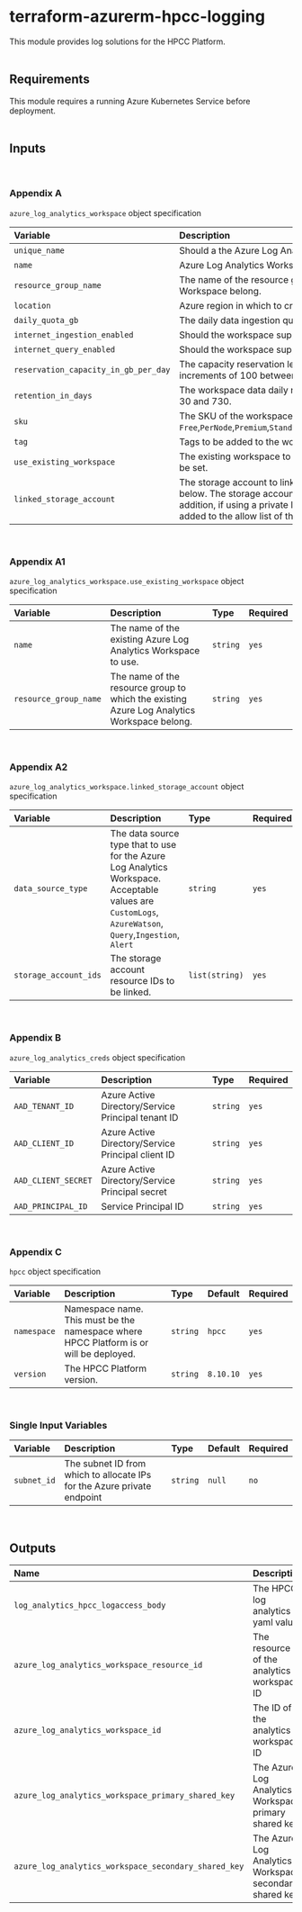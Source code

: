 # terraform-azurerm-hpcc-logging
This module provides log solutions for the HPCC Platform.
<br/>
<br/>

## Requirements
This module requires a running Azure Kubernetes Service before deployment.
<br/>
<br/>
## Inputs
<br/>

### Appendix A

`azure_log_analytics_workspace` object specification

| **Variable**                         | **Description**                                                                                                                                                                                                                                                                                | **Type**         | **Required** | **Default**                   |
| :----------------------------------- | :--------------------------------------------------------------------------------------------------------------------------------------------------------------------------------------------------------------------------------------------------------------------------------------------- | :--------------- | :----------- | :---------------------------- |
| `unique_name`                        | Should a the Azure Log Analytics Workspace have a unique?                                                                                                                                                                                                                                      | `bool`           | `no`         | `true`                        |
| `name`                               | Azure Log Analytics Workspace's name.                                                                                                                                                                                                                                                          | `string`         | `yes`        | `myhpccloganalyticsworkspace` |
| `resource_group_name`                | The name of the resource group to which the existing Azure Log Analytics Workspace belong.                                                                                                                                                                                                     | `string`         | `yes`        | -                             |
| `location`                           | Azure region in which to create resources.                                                                                                                                                                                                                                                     | `string`         | `yes`        | `eastus2`                     |
| `daily_quota_gb`                     | The daily data ingestion quota in GB.                                                                                                                                                                                                                                                          | `number`         | `no`         | `-1` for unlimited            |
| `internet_ingestion_enabled`         | Should the workspace support ingestion over the Public Internet?                                                                                                                                                                                                                               | `bool`           | `no`         | `false`                       | `false` |
| `internet_query_enabled`             | Should the workspace support querying over the Public Internet?                                                                                                                                                                                                                                | `bool`           | `no`         | `false`                       |
| `reservation_capacity_in_gb_per_day` | The capacity reservation level in GB for the workspace. The value must be increments of 100 between 100 and 5000.                                                                                                                                                                              | `number`         | `no`         | `100`                         |
| `retention_in_days`                  | The workspace data daily retention. The value should be 7 for free tier or between 30 and 730.                                                                                                                                                                                                 | `number`         | `no`         | `30`                          |
| `sku`                                | The SKU of the workspace. Possible values are `Free`,`PerNode`,`Premium`,`Standard`,`Standalone`,`Unlimited`,`CapacityReservation`,`PerGB2018`                                                                                                                                                 | `string`         | `no`         | `PerGB2018`                   |
| `tag`                                | Tags to be added to the workspace.                                                                                                                                                                                                                                                             | `map(string)`    | `no`         | `null`                        |
| `use_existing_workspace`             | The existing workspace to use. Both `name` and `resource_group_name` attributes must be set.                                                                                                                                                                                                   | `object(string)` | `no`         | `null`                        |
| `linked_storage_account`             | The storage account to link to the Azure Log Analytics Workspace as described below. The storage account must be assigned as bypass for `AzureServices`. In addition, if using a private link, the subnet id of the private endpoint should be added to the allow list of the storage account. | `object`         | `no`         | `null`                        |
<br/>

### Appendix A1
`azure_log_analytics_workspace.use_existing_workspace` object specification

| **Variable**          | **Description**                                                                            | **Type** | **Required** |
| :-------------------- | :----------------------------------------------------------------------------------------- | :------- | :----------- |
| `name`                | The name of the existing Azure Log Analytics Workspace to use.                             | `string` | `yes`        |
| `resource_group_name` | The name of the resource group to which the existing Azure Log Analytics Workspace belong. | `string` | `yes`        |
<br/>

### Appendix A2
`azure_log_analytics_workspace.linked_storage_account` object specification

| **Variable**          | **Description**                                                                                                                                         | **Type**       | **Required** |
| :-------------------- | :------------------------------------------------------------------------------------------------------------------------------------------------------ | :------------- | :----------- |
| `data_source_type`    | The data source type that to use for the Azure Log Analytics Workspace. Acceptable values are `CustomLogs`, `AzureWatson`, `Query`,`Ingestion`, `Alert` | `string`       | `yes`        |
| `storage_account_ids` | The storage account resource IDs to be linked.                                                                                                          | `list(string)` | `yes`        |
<br/>

### Appendix B

`azure_log_analytics_creds` object specification

| **Variable**        | **Description**                                    | **Type** | **Required** |
| :------------------ | :------------------------------------------------- | :------- | :----------- |
| `AAD_TENANT_ID`     | Azure Active Directory/Service Principal tenant ID | `string` | `yes`        |
| `AAD_CLIENT_ID`     | Azure Active Directory/Service Principal client ID | `string` | `yes`        |
| `AAD_CLIENT_SECRET` | Azure Active Directory/Service Principal secret    | `string` | `yes`        |
| `AAD_PRINCIPAL_ID`  | Service Principal ID                               | `string` | `yes`        |
<br/>

### Appendix C

`hpcc` object specification

| **Variable** | **Description**                                                                        | **Type** | **Default** | **Required** |
| :----------- | :------------------------------------------------------------------------------------- | :------- | :---------- | :----------- |
| `namespace`  | Namespace name. This must be the namespace where HPCC Platform is or will be deployed. | `string` | `hpcc`      | `yes`        |
| `version`    | The HPCC Platform version.                                                             | `string` | `8.10.10`   | `yes`        |
<br/>

### Single Input Variables

| **Variable** | **Description**                                                         | **Type** | **Default** | **Required** |
| :----------- | :---------------------------------------------------------------------- | :------- | :---------- | :----------- |
| `subnet_id`  | The subnet ID from which to allocate IPs for the Azure private endpoint | `string` | `null`      | `no`         |
<br/>

## Outputs
| **Name**                                             | **Description**                                        |
| :--------------------------------------------------- | :----------------------------------------------------- |
| `log_analytics_hpcc_logaccess_body`                  | The HPCC log analytics yaml values                     |
| `azure_log_analytics_workspace_resource_id`          | The resource ID of the analytics workspace ID          |
| `azure_log_analytics_workspace_id`                   | The ID of the analytics workspace ID                   |
| `azure_log_analytics_workspace_primary_shared_key`   | The Azure Log Analytics Workspace primary shared key   |
| `azure_log_analytics_workspace_secondary_shared_key` | The Azure Log Analytics Workspace secondary shared key |



